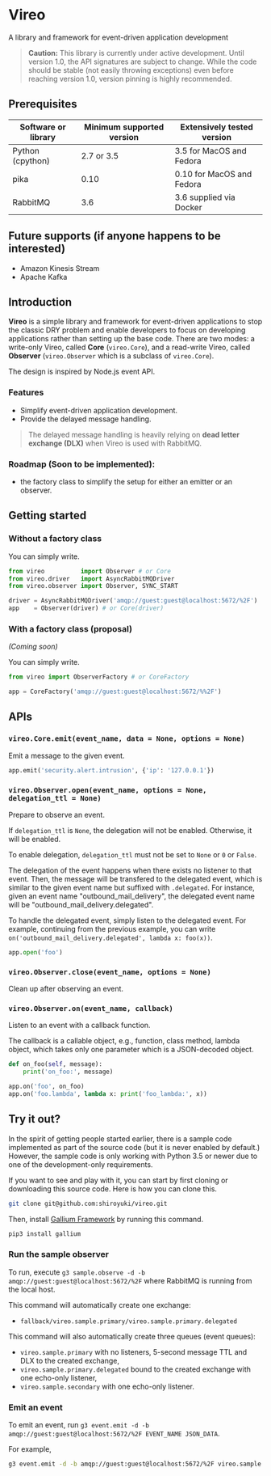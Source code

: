# Vireo

A library and framework for event-driven application development

> **Caution:** This library is currently under active development. Until version 1.0, the API signatures are subject to change. While the code should be stable (not easily throwing exceptions) even before reaching version 1.0, version pinning is highly recommended.

## Prerequisites

| Software or library | Minimum supported version | Extensively tested version |
| ------------------- | ------------------------- | -------------------------- |
| Python (cpython)    | 2.7 or 3.5                | 3.5 for MacOS and Fedora   |
| pika                | 0.10                      | 0.10 for MacOS and Fedora  |
| RabbitMQ            | 3.6                       | 3.6 supplied via Docker    |

## Future supports (if anyone happens to be interested)

* Amazon Kinesis Stream
* Apache Kafka

## Introduction

**Vireo** is a simple library and framework for event-driven applications to stop the classic DRY problem and enable developers to focus on developing applications rather than setting up the base code. There are two modes: a write-only Vireo, called **Core** (`vireo.Core`), and a read-write Vireo, called **Observer** (`vireo.Observer` which is a subclass of `vireo.Core`).

The design is inspired by Node.js event API.

### Features

* Simplify event-driven application development.
* Provide the delayed message handling.

> The delayed message handling is heavily relying on **dead letter exchange (DLX)** when Vireo is used with RabbitMQ.

### Roadmap (Soon to be implemented):

* the factory class to simplify the setup for either an emitter or an observer.

## Getting started

### Without a factory class

You can simply write.

```python
from vireo          import Observer # or Core
from vireo.driver   import AsyncRabbitMQDriver
from vireo.observer import Observer, SYNC_START

driver = AsyncRabbitMQDriver('amqp://guest:guest@localhost:5672/%2F')
app    = Observer(driver) # or Core(driver)
```

### With a factory class (proposal)

*(Coming soon)*

You can simply write.

```python
from vireo import ObserverFactory # or CoreFactory

app = CoreFactory('amqp://guest:guest@localhost:5672/%%2F')
```

## APIs

### `vireo.Core.emit(event_name, data = None, options = None)`

Emit a message to the given event.

```python
app.emit('security.alert.intrusion', {'ip': '127.0.0.1'})
```

### `vireo.Observer.open(event_name, options = None, delegation_ttl = None)`

Prepare to observe an event.

If `delegation_ttl` is `None`, the delegation will not be enabled. Otherwise, it will be enabled.

To enable delegation, ``delegation_ttl`` must not be set to ``None`` or ``0`` or ``False``.

The delegation of the event happens when there exists no listener to that event. Then,
the message will be transfered to the delegated event, which is similar to the given
event name but suffixed with ``.delegated``. For instance, given an event name
"outbound_mail_delivery", the delegated event name will be "outbound_mail_delivery.delegated".

To handle the delegated event, simply listen to the delegated event. For example,
continuing from the previous example, you can write ``on('outbound_mail_delivery.delegated', lambda x: foo(x))``.

```python
app.open('foo')
```

### `vireo.Observer.close(event_name, options = None)`

Clean up after observing an event.

### `vireo.Observer.on(event_name, callback)`

Listen to an event with a callback function.

The callback is a callable object, e.g., function, class method, lambda object, which
takes only one parameter which is a JSON-decoded object.

```python
def on_foo(self, message):
    print('on_foo:', message)

app.on('foo', on_foo)
app.on('foo.lambda', lambda x: print('foo_lambda:', x))
```

## Try it out?

In the spirit of getting people started earlier, there is a sample code implemented as part of the
source code (but it is never enabled by default.) However, the sample code is only working with
Python 3.5 or newer due to one of the development-only requirements.

If you want to see and play with it, you can start by first cloning or downloading this source code.
Here is how you can clone this.

```bash
git clone git@github.com:shiroyuki/vireo.git
```

Then, install [Gallium Framework](https://github.com/shiroyuki/gallium.git) by running this command.

```bash
pip3 install gallium
```

### Run the sample observer

To run, execute `g3 sample.observe -d -b amqp://guest:guest@localhost:5672/%2F` where
RabbitMQ is running from the local host.

This command will automatically create one exchange:
* `fallback/vireo.sample.primary/vireo.sample.primary.delegated`

This command will also automatically create three queues (event queues):
* `vireo.sample.primary` with no listeners, 5-second message TTL and DLX to the created exchange,
* `vireo.sample.primary.delegated` bound to the created exchange with one echo-only listener,
* `vireo.sample.secondary` with one echo-only listener.

### Emit an event

To emit an event, run `g3 event.emit -d -b amqp://guest:guest@localhost:5672/%2F EVENT_NAME JSON_DATA`.

For example,

```bash
g3 event.emit -d -b amqp://guest:guest@localhost:5672/%2F vireo.sample.secondary "{ \"id\": 12345 }"
```
